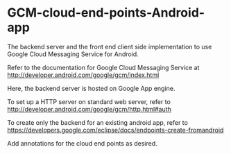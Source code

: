 GCM-cloud-end-points-Android-app
===============

The backend server and the front end client side implementation to use Google Cloud Messaging Service for Android.

Refer to the documentation for Google Cloud Messaging Service at http://developer.android.com/google/gcm/index.html

Here, the backend server is hosted on Google App engine.

To set up a HTTP server on standard web server, refer to http://developer.android.com/google/gcm/http.html#auth

To create only the backend for an existing android app, refer to https://developers.google.com/eclipse/docs/endpoints-create-fromandroid

Add annotations for the cloud end points as desired.
